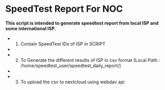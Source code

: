 # SpeedTest Report For NOC

**This script is intended to generate speedtest report from local ISP and some international ISP.**

* 1) Contain SpeedTest IDs of ISP in SCRIPT
* 
* 2) To Generate the different results of ISP in csv format (Local Path : /home/speedtest_user/speedtest_daily_report/)
* 
* 3) To upload the csv to nextcloud using webdav api 
